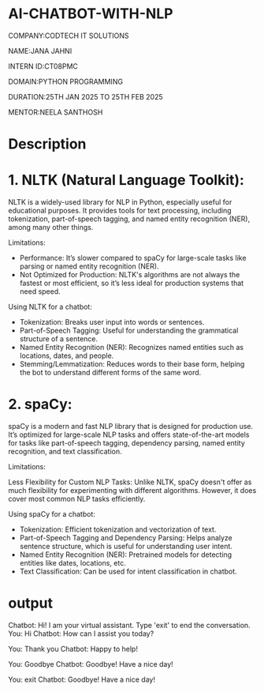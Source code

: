 # AI-CHATBOT-WITH-NLP

COMPANY:CODTECH IT SOLUTIONS

NAME:JANA JAHNI

INTERN ID:CT08PMC

DOMAIN:PYTHON PROGRAMMING

DURATION:25TH JAN 2025 TO 25TH FEB 2025

MENTOR:NEELA SANTHOSH

# Description

# 1. NLTK (Natural Language Toolkit): 
NLTK is a widely-used library for NLP in Python, especially useful for educational purposes. It provides tools for text processing, including tokenization, part-of-speech tagging, and named entity recognition (NER), among many other things.

 Limitations: 

- Performance: It’s slower compared to spaCy for large-scale tasks like parsing or named entity recognition (NER).
- Not Optimized for Production: NLTK's algorithms are not always the fastest or most efficient, so it’s less ideal for production systems that need speed.

 Using NLTK for a chatbot:

- Tokenization: Breaks user input into words or sentences.
- Part-of-Speech Tagging: Useful for understanding the grammatical structure of a sentence.
- Named Entity Recognition (NER): Recognizes named entities such as locations, dates, and people.
- Stemming/Lemmatization: Reduces words to their base form, helping the bot to understand different forms of the same word.

# 2. spaCy:

spaCy is a modern and fast NLP library that is designed for production use. It’s optimized for large-scale NLP tasks and offers state-of-the-art models for tasks like part-of-speech tagging, dependency parsing, named entity recognition, and text classification.

Limitations:

Less Flexibility for Custom NLP Tasks: Unlike NLTK, spaCy doesn't offer as much flexibility for experimenting with different algorithms. However, it does cover most common NLP tasks efficiently.

Using spaCy for a chatbot:

- Tokenization: Efficient tokenization and vectorization of text.
- Part-of-Speech Tagging and Dependency Parsing: Helps analyze sentence structure, which is useful for understanding user intent.
- Named Entity Recognition (NER): Pretrained models for detecting entities like dates, locations, etc.
- Text Classification: Can be used for intent classification in chatbot.

# output

Chatbot: Hi! I am your virtual assistant. Type 'exit' to end the conversation.
You: Hi
Chatbot: How can I assist you today?

You: Thank you
Chatbot: Happy to help!

You: Goodbye
Chatbot: Goodbye! Have a nice day!

You: exit
Chatbot: Goodbye! Have a nice day!
